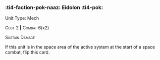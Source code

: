 ### :ti4-faction-pok-naaz: **Eidolon** :ti4-pok:

Unit Type: Mech 

<span style="font-variant:small-caps;">Cost</span> 2 __|__ <span style="font-variant:small-caps;">Combat</span> 6(x2)

<span style="font-variant:small-caps;">Sustain Damage</span>

If this unit is in the space area of the active system at the start of a space combat, flip this card.
